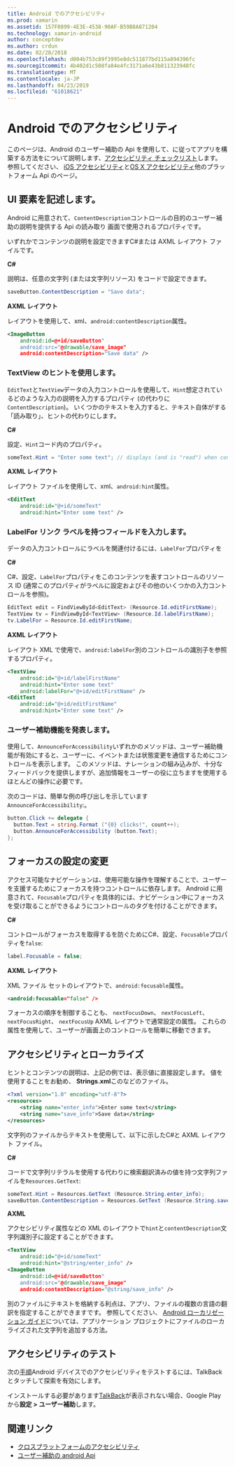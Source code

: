 ```yaml
---
title: Android でのアクセシビリティ
ms.prod: xamarin
ms.assetid: 157F0899-4E3E-4538-90AF-B59B8A871204
ms.technology: xamarin-android
author: conceptdev
ms.author: crdun
ms.date: 02/28/2018
ms.openlocfilehash: d004b753c89f3995e8dc511877bd115a894396fc
ms.sourcegitcommit: 4b402d1c508fa84e4fc3171a6e43b811323948fc
ms.translationtype: MT
ms.contentlocale: ja-JP
ms.lasthandoff: 04/23/2019
ms.locfileid: "61018621"
---
```

# <a name="accessibility-on-android"></a>Android でのアクセシビリティ

このページは、Android のユーザー補助の Api を使用して、に従ってアプリを構築する方法をについて説明します、[アクセシビリティ チェックリスト](~/cross-platform/app-fundamentals/accessibility.md)します。
参照してください、 [iOS アクセシビリティ](~/ios/app-fundamentals/accessibility.md)と[OS X アクセシビリティ](~/mac/app-fundamentals/accessibility.md)他のプラットフォーム Api のページ。


## <a name="describing-ui-elements"></a>UI 要素を記述します。

Android に用意されて、`ContentDescription`コントロールの目的のユーザー補助の説明を提供する Api の読み取り 画面で使用されるプロパティです。

いずれかでコンテンツの説明を設定できますC#または AXML レイアウト ファイルです。

**C#**

説明は、任意の文字列 (または文字列リソース) をコードで設定できます。

```csharp
saveButton.ContentDescription = "Save data";
```

**AXML レイアウト**

レイアウトを使用して、xml、`android:contentDescription`属性。

```xml
<ImageButton
    android:id=@+id/saveButton"
    android:src="@drawable/save_image"
    android:contentDescription="Save data" />
```

### <a name="use-hint-for-textview"></a>TextView のヒントを使用します。

`EditText`と`TextView`データの入力コントロールを使用して、`Hint`想定されているどのような入力の説明を入力するプロパティ (の代わりに`ContentDescription`)。
いくつかのテキストを入力すると、テキスト自体がする「読み取り」、ヒントの代わりにします。

**C#**

設定、`Hint`コード内のプロパティ。

```csharp
someText.Hint = "Enter some text"; // displays (and is "read") when control is empty
```

**AXML レイアウト**

レイアウト ファイルを使用して、xml、`android:hint`属性。

```xml
<EditText
    android:id="@+id/someText"
    android:hint="Enter some text" />
```


### <a name="labelfor-links-input-fields-with-labels"></a>LabelFor リンク ラベルを持つフィールドを入力します。

データの入力コントロールにラベルを関連付けるには、`LabelFor`プロパティを

**C#**

C#、設定、`LabelFor`プロパティをこのコンテンツを表すコントロールのリソース ID (通常このプロパティがラベルに設定およびその他のいくつかの入力コントロールを参照)。

```csharp
EditText edit = FindViewById<EditText> (Resource.Id.editFirstName);
TextView tv = FindViewById<TextView> (Resource.Id.labelFirstName);
tv.LabelFor = Resource.Id.editFirstName;
```

**AXML レイアウト**

レイアウト XML で使用で、`android:labelFor`別のコントロールの識別子を参照するプロパティ。

```xml
<TextView
    android:id="@+id/labelFirstName"
    android:hint="Enter some text"
    android:labelFor="@+id/editFirstName" />
<EditText
    android:id="@+id/editFirstName"
    android:hint="Enter some text" />
```

### <a name="announce-for-accessibility"></a>ユーザー補助機能を発表します。

使用して、`AnnounceForAccessibility`いずれかのメソッドは、ユーザー補助機能が有効にすると、ユーザーに、イベントまたは状態変更を通信するためにコントロールを表示します。 このメソッドは、ナレーションの組み込みが、十分なフィードバックを提供しますが、追加情報をユーザーの役に立ちますを使用するほとんどの操作に必要です。

次のコードは、簡単な例の呼び出しを示しています`AnnounceForAccessibility`:。

```csharp
button.Click += delegate {
  button.Text = string.Format ("{0} clicks!", count++);
  button.AnnounceForAccessibility (button.Text);
};
```

## <a name="changing-focus-settings"></a>フォーカスの設定の変更

アクセス可能なナビゲーションは、使用可能な操作を理解することで、ユーザーを支援するためにフォーカスを持つコントロールに依存します。 Android に用意されて、`Focusable`プロパティを具体的には、ナビゲーション中にフォーカスを受け取ることができるようにコントロールのタグを付けることができます。

**C#**

コントロールがフォーカスを取得するを防ぐためにC#、設定、`Focusable`プロパティを`false`:

```csharp
label.Focusable = false;
```

**AXML レイアウト**

XML ファイル セットのレイアウトで、`android:focusable`属性。

```xml
<android:focusable="false" />
```

フォーカスの順序を制御することも、 `nextFocusDown`、 `nextFocusLeft`、 `nextFocusRight`、 `nextFocusUp` AXML レイアウトで通常設定の属性。 これらの属性を使用して、ユーザーが画面上のコントロールを簡単に移動できます。


## <a name="accessibility-and-localization"></a>アクセシビリティとローカライズ

ヒントとコンテンツの説明は、上記の例では、表示値に直接設定します。 値を使用することをお勧め、 **Strings.xml**このなどのファイル。

```xml
<?xml version="1.0" encoding="utf-8"?>
<resources>
    <string name="enter_info">Enter some text</string>
    <string name="save_info">Save data</string>
</resources>
```

文字列のファイルからテキストを使用して、以下に示したC#と AXML レイアウト ファイル。

**C#**

コードで文字列リテラルを使用する代わりに検索翻訳済みの値を持つ文字列ファイルを`Resources.GetText`:

```csharp
someText.Hint = Resources.GetText (Resource.String.enter_info);
saveButton.ContentDescription = Resources.GetText (Resource.String.save_info);
```

**AXML**

アクセシビリティ属性などの XML のレイアウトで`hint`と`contentDescription`文字列識別子に設定することができます。

```xml
<TextView
    android:id="@+id/someText"
    android:hint="@string/enter_info" />
<ImageButton
    android:id=@+id/saveButton"
    android:src="@drawable/save_image"
    android:contentDescription="@string/save_info" />
```

別のファイルにテキストを格納する利点は、アプリ、ファイルの複数の言語の翻訳を指定することができますです。 参照してください、 [Android ローカリゼーション ガイド](~/android/app-fundamentals/localization.md)については、アプリケーション プロジェクトにファイルのローカライズされた文字列を追加する方法。


## <a name="testing-accessibility"></a>アクセシビリティのテスト

次の[手順](https://developer.android.com/training/accessibility/testing.html#how-to)Android デバイスでのアクセシビリティをテストするには、TalkBack とタッチして探索を有効にします。

インストールする必要があります[TalkBack](https://play.google.com/store/apps/details?id=com.google.android.marvin.talkback)が表示されない場合、Google Play から**設定 > ユーザー補助**します。


## <a name="related-links"></a>関連リンク

- [クロスプラットフォームのアクセシビリティ](~/cross-platform/app-fundamentals/accessibility.md)
- [ユーザー補助の android Api](https://developer.android.com/guide/topics/ui/accessibility/index.html)
